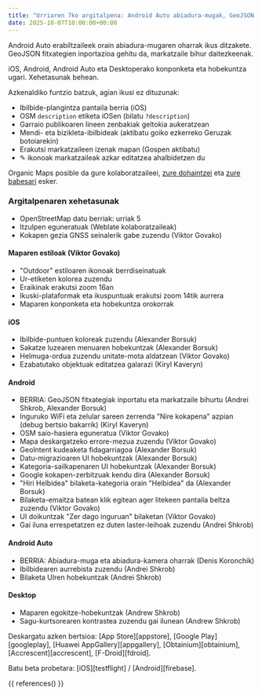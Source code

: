 ```yaml
---
title: "Urriaren 7ko argitalpena: Android Auto abiadura-mugak, GeoJSON inportazioa eta gehiago"
date: 2025-10-07T10:00:00+00:00
---
```


Android Auto erabiltzaileek orain abiadura-mugaren oharrak ikus ditzakete. GeoJSON fitxategien inportazioa gehitu da, markatzaile bihur daitezkeenak.

iOS, Android, Android Auto eta Desktoperako konponketa eta hobekuntza ugari. Xehetasunak behean.

Azkenaldiko funtzio batzuk, agian ikusi ez dituzunak:
- Ibilbide-plangintza pantaila berria (iOS)
- OSM `description` etiketa iOSen (bilatu `?description`)
- Garraio publikoaren lineen zenbakiak geltokia aukeratzean
- Mendi- eta bizikleta-ibilbideak (aktibatu goiko ezkerreko Geruzak botoiarekin)
- Erakutsi markatzaileen izenak mapan (Gospen aktibatu)
- ✎ ikonoak markatzaileak azkar editatzea ahalbidetzen du

Organic Maps posible da gure kolaboratzaileei, [zure dohaintzei](@/donate/index.eu.md) eta [zure babesari](@/contribute/index.eu.md) esker.

### Argitalpenaren xehetasunak

- OpenStreetMap datu berriak: urriak 5
- Itzulpen eguneratuak (Weblate kolaboratzaileak)
- Kokapen gezia GNSS seinalerik gabe zuzendu (Viktor Govako)

#### Maparen estiloak (Viktor Govako)

- "Outdoor" estiloaren ikonoak berrdiseinatuak
- Ur-etiketen kolorea zuzendu
- Eraikinak erakutsi zoom 16an
- Ikuski-plataformak eta ikuspuntuak erakutsi zoom 14tik aurrera
- Maparen konponketa eta hobekuntza orokorrak

#### iOS

- Ibilbide-puntuen koloreak zuzendu (Alexander Borsuk)
- Sakatze luzearen menuaren hobekuntzak (Alexander Borsuk)
- Helmuga-ordua zuzendu unitate-mota aldatzean (Viktor Govako)
- Ezabatutako objektuak editatzea galarazi (Kiryl Kaveryn)

#### Android

- BERRIA: GeoJSON fitxategiak inportatu eta markatzaile bihurtu (Andrei Shkrob, Alexander Borsuk)
- Inguruko WiFi eta zelular sareen zerrenda "Nire kokapena" azpian (debug bertsio bakarrik) (Kiryl Kaveryn)
- OSM saio-hasiera eguneratua (Viktor Govako)
- Mapa deskargatzeko errore-mezua zuzendu (Viktor Govako)
- GeoIntent kudeaketa fidagarriagoa (Alexander Borsuk)
- Datu-migrazioaren UI hobekuntzak (Alexander Borsuk)
- Kategoria-sailkapenaren UI hobekuntzak (Alexander Borsuk)
- Google kokapen-zerbitzuak kendu dira (Alexander Borsuk)
- "Hiri Helbidea" bilaketa-kategoria orain "Helbidea" da (Alexander Borsuk)
- Bilaketa-emaitza batean klik egitean ager litekeen pantaila beltza zuzendu (Viktor Govako)
- UI doikuntzak "Zer dago inguruan" bilaketan (Viktor Govako)
- Gai iluna errespetatzen ez duten laster-leihoak zuzendu (Andrei Shkrob)

#### Android Auto

- BERRIA: Abiadura-muga eta abiadura-kamera oharrak (Denis Koronchik)
- Ibilbidearen aurrebista zuzendu (Andrei Shkrob)
- Bilaketa UIren hobekuntzak (Andrei Shkrob)

#### Desktop

- Maparen egokitze-hobekuntzak (Andrew Shkrob)
- Sagu-kurtsorearen kontrastea zuzendu gai ilunean (Andrew Shkrob)

Deskargatu azken bertsioa: [App Store][appstore], [Google Play][googleplay], [Huawei AppGallery][appgallery], [Obtainium][obtainium], [Accrescent][accrescent], [F-Droid][fdroid].

Batu beta probetara: [iOS][testflight] / [Android][firebase].

{{ references() }}
